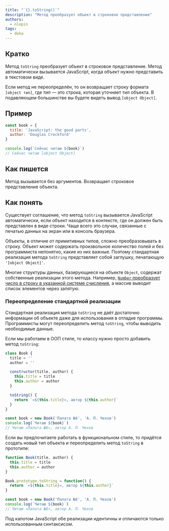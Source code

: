 ```yaml
---
title: "`{}.toString()`"
description: "Метод преобразует объект в строковое представление"
authors:
  - nlopin
tags:
  - doka
---
```


## Кратко

Метод `toString` преобразует объект в строковое представление. Метод автоматически вызывается JavaScript, когда объект нужно представить в текстовом виде.

Если метод не переопределён, то он возвращает строку формата `[object тип]`, где _тип_ — это строка, которая уточняет тип объекта. В подавляющем большинстве вы будете видеть вывод `[object Object]`.

## Пример

```js
const book = {
  title: 'JavaScript: the good parts',
  author: 'Douglas Crockford'
}

console.log(`Сейчас читаю ${book}`)
// Сейчас читаю [object Object]
```

## Как пишется

Метод вызывается без аргументов. Возвращает строковое представление объекта.

## Как понять

Существует соглашение, что метод `toString` вызывается JavaScript автоматически, если объект находится в контексте, где он должен быть представлен в виде строки. Чаще всего это случаи, связанные с печатью данных на экран или в консоль браузера.

Объекты, в отличие от примитивных типов, сложно преобразовывать в строку. Объект может содержать произвольное количество полей и без программиста непонятно, какие из них важные. Поэтому стандартная реализация метода `toString` представляет собой заглушку, печатающую `'[object Object]'`.

Многие структуры данных, базирующиеся на объекте `Object`, содержат собственные реализации этого метода. Например, [`Number` преобразует число в строку в указанной системе счисления](/js/number-tostring/), а массив выводит список элементов через запятую.

### Переопределение стандартной реализации

Стандартная реализация метода `toString` не даёт достаточно информации об объекте даже для использования в отладке программы. Программисты могут переопределить метод `toString`, чтобы выводить необходимые данные.

Если мы работаем в ООП стиле, то классу нужно просто добавить метод `toString`:

```js
class Book {
  title = ''
  author = ''

  constructor(title, author) {
    this.title = title
    this.author = author
  }

  toString() {
    return `«${this.title}», автор ${this.author}`
  }
}

const book = new Book('Палата №6', 'А. П. Чехов')
console.log(`Читаю ${book}`)
// Читаю «Палата №6», автор А. П. Чехов
```

Если вы предпочитаете работать в функциональном стиле, то придётся создать новый тип объекта и переопределить метод `toString` в прототипе:

```js
function Book(title, author) {
  this.title = title
  this.author = author
}

Book.prototype.toString = function() {
  return `«${this.title}», автор ${this.author}`
}

const book = new Book('Палата №6', 'А. П. Чехов')
console.log(`Читаю ${book}`)
// Читаю «Палата №6», автор А. П. Чехов
```

Под капотом JavaScript обе реализации идентичны и отличаются только использованным синтаксисом.
